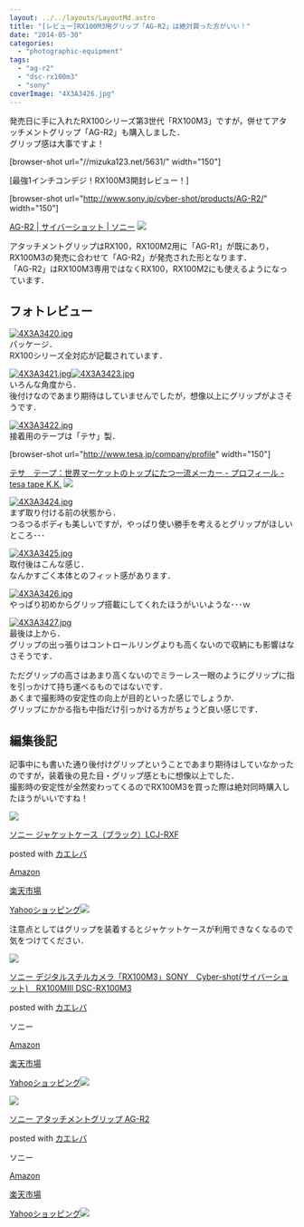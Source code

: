 ```yaml
---
layout: ../../layouts/LayoutMd.astro
title: "[レビュー]RX100M3用グリップ「AG-R2」は絶対買った方がいい！"
date: "2014-05-30"
categories: 
  - "photographic-equipment"
tags: 
  - "ag-r2"
  - "dsc-rx100m3"
  - "sony"
coverImage: "4X3A3426.jpg"
---
```


発売日に手に入れたRX100シリーズ第3世代「RX100M3」ですが，併せてアタッチメントグリップ「AG-R2」も購入しました．  
グリップ感は大事ですよ！

\[browser-shot url="//mizuka123.net/5631/" width="150"\]

[最強1インチコンデジ！RX100M3開封レビュー！]

\[browser-shot url="http://www.sony.jp/cyber-shot/products/AG-R2/" width="150"\]

[AG-R2 | サイバーショット | ソニー](http://www.sony.jp/cyber-shot/products/AG-R2/) [![](http://b.hatena.ne.jp/entry/image/http://www.sony.jp/cyber-shot/products/AG-R2/)](http://b.hatena.ne.jp/entry/http://www.sony.jp/cyber-shot/products/AG-R2/)

アタッチメントグリップはRX100，RX100M2用に「AG-R1」が既にあり，RX100M3の発売に合わせて「AG-R2」が発売された形となります．  
「AG-R2」はRX100M3専用ではなくRX100，RX100M2にも使えるようになっています．

## フォトレビュー

[![4X3A3420.jpg](/archive/images/14306648592_fcfd659620_b.jpg)](http://www.flickr.com/photos/67522130@N08/14306648592/ "4X3A3420.jpg")  
パッケージ．  
RX100シリーズ全対応が記載されています．

[![4X3A3421.jpg](/archive/images/14303391762_725d98f9b6_b.jpg)](http://www.flickr.com/photos/67522130@N08/14303391762/ "4X3A3421.jpg")[![4X3A3423.jpg](/archive/images/14301959661_65f2ec8382_b.jpg)](http://www.flickr.com/photos/67522130@N08/14301959661/ "4X3A3423.jpg")  
いろんな角度から．  
後付けなのであまり期待はしていませんでしたが，想像以上にグリップがよさそうです．

[![4X3A3422.jpg](/archive/images/14118765057_4c317123b5_b.jpg)](http://www.flickr.com/photos/67522130@N08/14118765057/ "4X3A3422.jpg")  
接着用のテープは「テサ」製．

\[browser-shot url="http://www.tesa.jp/company/profile" width="150"\]

[テサ　テープ：世界マーケットのトップにたつ一流メーカー - プロフィール - tesa tape K.K.](http://www.tesa.jp/company/profile) [![](http://b.hatena.ne.jp/entry/image/http://www.tesa.jp/company/profile)](http://b.hatena.ne.jp/entry/http://www.tesa.jp/company/profile)

[![4X3A3424.jpg](/archive/images/14282165436_3bed6f5fa3_b.jpg)](http://www.flickr.com/photos/67522130@N08/14282165436/ "4X3A3424.jpg")  
まず取り付ける前の状態から．  
つるつるボディも美しいですが，やっぱり使い勝手を考えるとグリップがほしいところ･･･

[![4X3A3425.jpg](/archive/images/14118769757_f608903ffe_b.jpg)](http://www.flickr.com/photos/67522130@N08/14118769757/ "4X3A3425.jpg")  
取付後はこんな感じ．  
なんかすごく本体とのフィット感があります．

[![4X3A3426.jpg](/archive/images/14282168306_01b20c32fe_b.jpg)](http://www.flickr.com/photos/67522130@N08/14282168306/ "4X3A3426.jpg")  
やっぱり初めからグリップ搭載にしてくれたほうがいいような･･･ｗ

[![4X3A3427.jpg](/archive/images/14301965981_0ebb889dab_b.jpg)](http://www.flickr.com/photos/67522130@N08/14301965981/ "4X3A3427.jpg")  
最後は上から．  
グリップの出っ張りはコントロールリングよりも高くないので収納にも影響はなさそうです．

ただグリップの高さはあまり高くないのでミラーレス一眼のようにグリップに指を引っかけて持ち運べるものではないです．  
あくまで撮影時の安定性の向上が目的といった感じでしょうか．  
グリップにかかる指も中指だけ引っかける方がちょうど良い感じです．

## 編集後記

記事中にも書いた通り後付けグリップということであまり期待はしていなかったのですが，装着後の見た目・グリップ感ともに想像以上でした．  
撮影時の安定性が全然変わってくるのでRX100M3を買った際は絶対同時購入したほうがいいですね！

[![](/archive/images/21QfBdYCMEL._SL160_.jpg)](https://www.amazon.co.jp/exec/obidos/ASIN/B00KD43XLQ/mizuka123-22/ref=nosim/)

[ソニー ジャケットケース（ブラック）LCJ-RXF](https://www.amazon.co.jp/exec/obidos/ASIN/B00KD43XLQ/mizuka123-22/ref=nosim/)

posted with [カエレバ](http://kaereba.com)

[Amazon](http://www.amazon.co.jp/gp/search?keywords=%83%5C%83j%81%5B%20%83W%83%83%83P%83b%83g%83P%81%5B%83X%81i%83u%83%89%83b%83N%81jLCJ-RXF&__mk_ja_JP=%83J%83%5E%83J%83i&tag=mizuka123-22 "アマゾン")

[楽天市場](http://hb.afl.rakuten.co.jp/hgc/032b53ee.4b34c5ee.0f4a541e.f440145e/?pc=http%3A%2F%2Fsearch.rakuten.co.jp%2Fsearch%2Fmall%2F%25E3%2582%25BD%25E3%2583%258B%25E3%2583%25BC%2520%25E3%2582%25B8%25E3%2583%25A3%25E3%2582%25B1%25E3%2583%2583%25E3%2583%2588%25E3%2582%25B1%25E3%2583%25BC%25E3%2582%25B9%25EF%25BC%2588%25E3%2583%2596%25E3%2583%25A9%25E3%2583%2583%25E3%2582%25AF%25EF%25BC%2589LCJ-RXF%2F-%2Ff.1-p.1-s.1-sf.0-st.A-v.2%3Fx%3D0%26scid%3Daf_ich_link_urltxt%26m%3Dhttp%3A%2F%2Fm.rakuten.co.jp%2F "楽天市場")

[Yahooショッピング![](//ad.jp.ap.valuecommerce.com/servlet/gifbanner?sid=3066752&pid=881990642)](//ck.jp.ap.valuecommerce.com/servlet/referral?sid=3066752&pid=881990642&vc_url=http%3A%2F%2Fshopping.search.yahoo.co.jp%2Fsearch%3FuIv%3Don%26ei%3DUTF-8%26tab_ex%3Dcommerce%26slider%3D0%26va%3D%25E3%2582%25BD%25E3%2583%258B%25E3%2583%25BC%2520%25E3%2582%25B8%25E3%2583%25A3%25E3%2582%25B1%25E3%2583%2583%25E3%2583%2588%25E3%2582%25B1%25E3%2583%25BC%25E3%2582%25B9%25EF%25BC%2588%25E3%2583%2596%25E3%2583%25A9%25E3%2583%2583%25E3%2582%25AF%25EF%25BC%2589LCJ-RXF "Yahooショッピング")

注意点としてはグリップを装着するとジャケットケースが利用できなくなるので気をつけてください．

[![](/archive/images/31HZTCFB7HL._SL160_.jpg)](https://www.amazon.co.jp/exec/obidos/ASIN/B00KD43UTQ/mizuka123-22/ref=nosim/)

[ソニー デジタルスチルカメラ「RX100M3」SONY　Cyber-shot(サイバーショット)　RX100MIII DSC-RX100M3](https://www.amazon.co.jp/exec/obidos/ASIN/B00KD43UTQ/mizuka123-22/ref=nosim/)

posted with [カエレバ](http://kaereba.com)

ソニー

[Amazon](http://www.amazon.co.jp/gp/search?keywords=%83%5C%83j%81%5B%20%83f%83W%83%5E%83%8B%83X%83%60%83%8B%83J%83%81%83%89%81uRX100M3%81vSONY%81%40Cyber-shot%28%83T%83C%83o%81%5B%83V%83%87%83b%83g%29%81%40RX100MIII%20DSC-RX100M3&__mk_ja_JP=%83J%83%5E%83J%83i&tag=mizuka123-22 "アマゾン")

[楽天市場](http://hb.afl.rakuten.co.jp/hgc/032b53ee.4b34c5ee.0f4a541e.f440145e/?pc=http%3A%2F%2Fsearch.rakuten.co.jp%2Fsearch%2Fmall%2F%25E3%2582%25BD%25E3%2583%258B%25E3%2583%25BC%2520%25E3%2583%2587%25E3%2582%25B8%25E3%2582%25BF%25E3%2583%25AB%25E3%2582%25B9%25E3%2583%2581%25E3%2583%25AB%25E3%2582%25AB%25E3%2583%25A1%25E3%2583%25A9%25E3%2580%258CRX100M3%25E3%2580%258DSONY%25E3%2580%2580Cyber-shot%2528%25E3%2582%25B5%25E3%2582%25A4%25E3%2583%2590%25E3%2583%25BC%25E3%2582%25B7%25E3%2583%25A7%25E3%2583%2583%25E3%2583%2588%2529%25E3%2580%2580RX100MIII%2520DSC-RX100M3%2F-%2Ff.1-p.1-s.1-sf.0-st.A-v.2%3Fx%3D0%26scid%3Daf_ich_link_urltxt%26m%3Dhttp%3A%2F%2Fm.rakuten.co.jp%2F "楽天市場")

[Yahooショッピング![](//ad.jp.ap.valuecommerce.com/servlet/gifbanner?sid=3066752&pid=881990642)](//ck.jp.ap.valuecommerce.com/servlet/referral?sid=3066752&pid=881990642&vc_url=http%3A%2F%2Fshopping.search.yahoo.co.jp%2Fsearch%3FuIv%3Don%26ei%3DUTF-8%26tab_ex%3Dcommerce%26slider%3D0%26va%3D%25E3%2582%25BD%25E3%2583%258B%25E3%2583%25BC%2520%25E3%2583%2587%25E3%2582%25B8%25E3%2582%25BF%25E3%2583%25AB%25E3%2582%25B9%25E3%2583%2581%25E3%2583%25AB%25E3%2582%25AB%25E3%2583%25A1%25E3%2583%25A9%25E3%2580%258CRX100M3%25E3%2580%258DSONY%25E3%2580%2580Cyber-shot%2528%25E3%2582%25B5%25E3%2582%25A4%25E3%2583%2590%25E3%2583%25BC%25E3%2582%25B7%25E3%2583%25A7%25E3%2583%2583%25E3%2583%2588%2529%25E3%2580%2580RX100MIII%2520DSC-RX100M3 "Yahooショッピング")

[![](/archive/images/31KR73zQDxL._SL160_.jpg)](https://www.amazon.co.jp/exec/obidos/ASIN/B00KD43ZXC/mizuka123-22/ref=nosim/)

[ソニー アタッチメントグリップ AG-R2](https://www.amazon.co.jp/exec/obidos/ASIN/B00KD43ZXC/mizuka123-22/ref=nosim/)

posted with [カエレバ](http://kaereba.com)

ソニー

[Amazon](http://www.amazon.co.jp/gp/search?keywords=%83%5C%83j%81%5B%20%83A%83%5E%83b%83%60%83%81%83%93%83g%83O%83%8A%83b%83v%20AG-R2&__mk_ja_JP=%83J%83%5E%83J%83i&tag=mizuka123-22 "アマゾン")

[楽天市場](http://hb.afl.rakuten.co.jp/hgc/032b53ee.4b34c5ee.0f4a541e.f440145e/?pc=http%3A%2F%2Fsearch.rakuten.co.jp%2Fsearch%2Fmall%2F%25E3%2582%25BD%25E3%2583%258B%25E3%2583%25BC%2520%25E3%2582%25A2%25E3%2582%25BF%25E3%2583%2583%25E3%2583%2581%25E3%2583%25A1%25E3%2583%25B3%25E3%2583%2588%25E3%2582%25B0%25E3%2583%25AA%25E3%2583%2583%25E3%2583%2597%2520AG-R2%2F-%2Ff.1-p.1-s.1-sf.0-st.A-v.2%3Fx%3D0%26scid%3Daf_ich_link_urltxt%26m%3Dhttp%3A%2F%2Fm.rakuten.co.jp%2F "楽天市場")

[Yahooショッピング![](//ad.jp.ap.valuecommerce.com/servlet/gifbanner?sid=3066752&pid=881990642)](//ck.jp.ap.valuecommerce.com/servlet/referral?sid=3066752&pid=881990642&vc_url=http%3A%2F%2Fshopping.search.yahoo.co.jp%2Fsearch%3FuIv%3Don%26ei%3DUTF-8%26tab_ex%3Dcommerce%26slider%3D0%26va%3D%25E3%2582%25BD%25E3%2583%258B%25E3%2583%25BC%2520%25E3%2582%25A2%25E3%2582%25BF%25E3%2583%2583%25E3%2583%2581%25E3%2583%25A1%25E3%2583%25B3%25E3%2583%2588%25E3%2582%25B0%25E3%2583%25AA%25E3%2583%2583%25E3%2583%2597%2520AG-R2 "Yahooショッピング")
